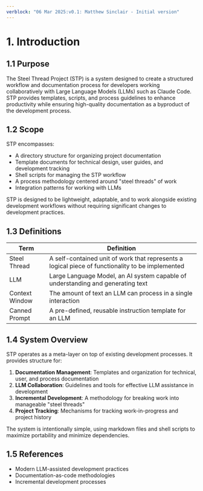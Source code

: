 ```yaml
---
verblock: "06 Mar 2025:v0.1: Matthew Sinclair - Initial version"
---
```

# 1. Introduction

## 1.1 Purpose

The Steel Thread Project (STP) is a system designed to create a structured workflow and documentation process for developers working collaboratively with Large Language Models (LLMs) such as Claude Code. STP provides templates, scripts, and process guidelines to enhance productivity while ensuring high-quality documentation as a byproduct of the development process.

## 1.2 Scope

STP encompasses:

- A directory structure for organizing project documentation
- Template documents for technical design, user guides, and development tracking
- Shell scripts for managing the STP workflow
- A process methodology centered around "steel threads" of work
- Integration patterns for working with LLMs

STP is designed to be lightweight, adaptable, and to work alongside existing development workflows without requiring significant changes to development practices.

## 1.3 Definitions

| Term           | Definition                                                                                       |
|----------------|--------------------------------------------------------------------------------------------------|
| Steel Thread   | A self-contained unit of work that represents a logical piece of functionality to be implemented |
| LLM            | Large Language Model, an AI system capable of understanding and generating text                  |
| Context Window | The amount of text an LLM can process in a single interaction                                    |
| Canned Prompt  | A pre-defined, reusable instruction template for an LLM                                          |

## 1.4 System Overview

STP operates as a meta-layer on top of existing development processes. It provides structure for:

1. **Documentation Management**: Templates and organization for technical, user, and process documentation
2. **LLM Collaboration**: Guidelines and tools for effective LLM assistance in development
3. **Incremental Development**: A methodology for breaking work into manageable "steel threads"
4. **Project Tracking**: Mechanisms for tracking work-in-progress and project history

The system is intentionally simple, using markdown files and shell scripts to maximize portability and minimize dependencies.

## 1.5 References

- Modern LLM-assisted development practices
- Documentation-as-code methodologies
- Incremental development processes
